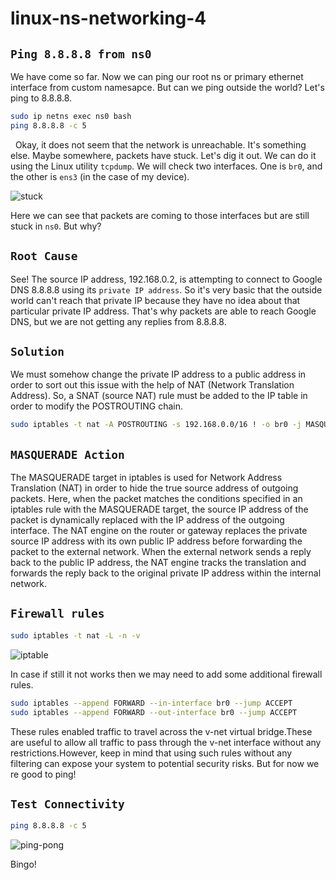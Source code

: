 # linux-ns-networking-4


## `Ping 8.8.8.8 from ns0`

We have come so far. Now we can ping our root ns or primary ethernet interface from custom namesapce. But can we ping outside the world? Let's ping to 8.8.8.8.

```bash
sudo ip netns exec ns0 bash
ping 8.8.8.8 -c 5
```

 
Okay, it does not seem that the network is unreachable. It's something else. Maybe somewhere, packets have stuck. Let's dig it out. We can do it using the Linux utility `tcpdump`. We will check two interfaces. One is `br0`, and the other is `ens3` (in the case of my device).
 

![stuck](https://lab-bucket.s3.brilliant.com.bd/labthumbnail/07e5412b-3ec3-4e43-8893-e0c2ed7fef9c.png)

Here we can see that packets are coming to those interfaces but are still stuck in `ns0`. But why?

## `Root Cause`

See! The source IP address, 192.168.0.2, is attempting to connect to Google DNS 8.8.8.8 using its `private IP address`. So it's very basic that the outside world can't reach that private IP because they have no idea about that particular private IP address. That's why packets are able to reach Google DNS, but we are not getting any replies from 8.8.8.8.

## `Solution`

We must somehow change the private IP address to a public address in order to sort out this issue with the help of NAT (Network Translation Address). So, a SNAT (source NAT) rule must be added to the IP table in order to modify the POSTROUTING chain.


```bash
sudo iptables -t nat -A POSTROUTING -s 192.168.0.0/16 ! -o br0 -j MASQUERADE
```

## `MASQUERADE Action`

The MASQUERADE target in iptables is used for Network Address Translation (NAT) in order to hide the true source address of outgoing packets. Here, when the packet matches the conditions specified in an iptables rule with the MASQUERADE target, the source IP address of the packet is dynamically replaced with the IP address of the outgoing interface. The NAT engine on the router or gateway replaces the private source IP address with its own public IP address before forwarding the packet to the external network. When the external network sends a reply back to the public IP address, the NAT engine tracks the translation and forwards the reply back to the original private IP address within the internal network.

## `Firewall rules`

```bash
sudo iptables -t nat -L -n -v
```

![iptable](https://lab-bucket.s3.brilliant.com.bd/labthumbnail/632ad080-cb31-4dee-8b03-1141fb1707b6.png)

In case if still it not works then we may need to add some additional firewall rules.

```bash
sudo iptables --append FORWARD --in-interface br0 --jump ACCEPT
sudo iptables --append FORWARD --out-interface br0 --jump ACCEPT
```

These rules enabled traffic to travel across the v-net virtual bridge.These are useful to allow all traffic to pass through the v-net interface without any restrictions.However, keep in mind that using such rules without any filtering can expose your system to potential security risks. But for now we re good to ping!

## `Test Connectivity`

```bash
ping 8.8.8.8 -c 5
```

![ping-pong](https://lab-bucket.s3.brilliant.com.bd/labthumbnail/6b93a385-2c66-4c92-a5c4-df8745dad72d.png)

Bingo! 
